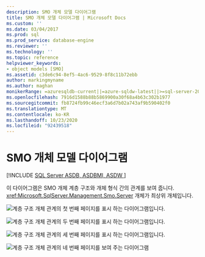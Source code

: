 ```yaml
---
description: SMO 개체 모델 다이어그램
title: SMO 개체 모델 다이어그램 | Microsoft Docs
ms.custom: ''
ms.date: 03/04/2017
ms.prod: sql
ms.prod_service: database-engine
ms.reviewer: ''
ms.technology: ''
ms.topic: reference
helpviewer_keywords:
- object models [SMO]
ms.assetid: c3de6c94-8ef5-4ac6-9529-8f8c11b72ebb
author: markingmyname
ms.author: maghan
monikerRange: =azuresqldb-current||=azure-sqldw-latest||>=sql-server-2016||=sqlallproducts-allversions||>=sql-server-linux-2017||=azuresqldb-mi-current
ms.openlocfilehash: 7916d1588b88b5869900a30f68a4b63c302b1977
ms.sourcegitcommit: fb8724fb99c46ecf3a6d7b02a743af9b590402f0
ms.translationtype: MT
ms.contentlocale: ko-KR
ms.lasthandoff: 10/23/2020
ms.locfileid: "92439518"
---
```

# <a name="smo-object-model-diagram"></a>SMO 개체 모델 다이어그램
[!INCLUDE [SQL Server ASDB, ASDBMI, ASDW ](../../includes/applies-to-version/sql-asdb-asdbmi-asa.md)]

  이 다이어그램은 SMO 개체 계층 구조와 개체 형식 간의 관계를 보여 줍니다. <xref:Microsoft.SqlServer.Management.Smo.Server> 개체가 최상위 개체입니다.  
  
 ![계층 구조 개체 관계의 첫 번째 페이지를 표시 하는 다이어그램입니다.](../../relational-databases/server-management-objects-smo/media/object-diagram.gif "계층 관계를 보여 주는 다이어그램")  
  
 ![계층 구조 개체 관계의 두 번째 페이지를 표시 하는 다이어그램입니다.](../../relational-databases/server-management-objects-smo/media/object-diagram-02.gif "개체 모델, 계층을 보여 주는 트리 뷰")  
  
 ![계층 구조 개체 관계의 세 번째 페이지를 표시 하는 다이어그램입니다.](../../relational-databases/server-management-objects-smo/media/object-diagram-03.gif "개체 모델, 계층을 보여 주는 트리 뷰")  
  
 ![계층 구조 개체 관계의 네 번째 페이지를 보여 주는 다이어그램](../../relational-databases/server-management-objects-smo/media/object-diagram-04.gif "개체 모델, 계층을 보여 주는 트리 뷰")  
  
  
